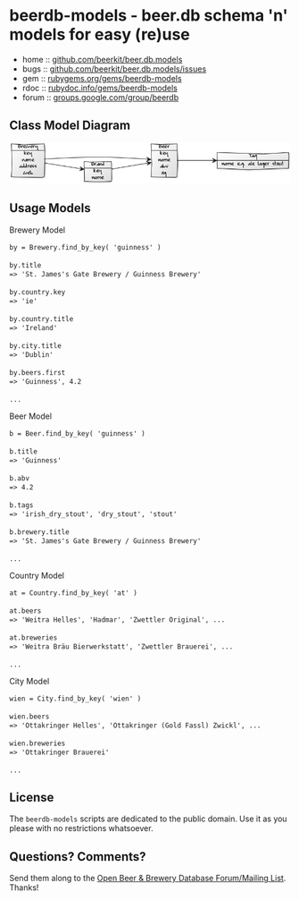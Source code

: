 # beerdb-models - beer.db schema 'n' models for easy (re)use


* home  :: [github.com/beerkit/beer.db.models](https://github.com/beerkit/beer.db.models)
* bugs  :: [github.com/beerkit/beer.db.models/issues](https://github.com/beerkit/beer.db.models/issues)
* gem   :: [rubygems.org/gems/beerdb-models](https://rubygems.org/gems/beerdb-models)
* rdoc  :: [rubydoc.info/gems/beerdb-models](http://rubydoc.info/gems/beerdb-models)
* forum :: [groups.google.com/group/beerdb](https://groups.google.com/group/beerdb)


## Class Model Diagram

![](beerdb-models.png)


## Usage Models

Brewery Model

```
by = Brewery.find_by_key( 'guinness' )

by.title
=> 'St. James's Gate Brewery / Guinness Brewery'

by.country.key
=> 'ie'

by.country.title
=> 'Ireland'

by.city.title
=> 'Dublin'

by.beers.first
=> 'Guinness', 4.2

...
```


Beer Model

```
b = Beer.find_by_key( 'guinness' )

b.title
=> 'Guinness'

b.abv
=> 4.2

b.tags
=> 'irish_dry_stout', 'dry_stout', 'stout'

b.brewery.title
=> 'St. James's Gate Brewery / Guinness Brewery'

...
```


Country Model

```
at = Country.find_by_key( 'at' )

at.beers
=> 'Weitra Helles', 'Hadmar', 'Zwettler Original', ...

at.breweries
=> 'Weitra Bräu Bierwerkstatt', 'Zwettler Brauerei', ...

...
```


City Model

```
wien = City.find_by_key( 'wien' )

wien.beers
=> 'Ottakringer Helles', 'Ottakringer (Gold Fassl) Zwickl', ...

wien.breweries
=> 'Ottakringer Brauerei'

...
```


## License

The `beerdb-models` scripts are dedicated to the public domain.
Use it as you please with no restrictions whatsoever.

## Questions? Comments?

Send them along to the [Open Beer & Brewery Database Forum/Mailing List](http://groups.google.com/group/beerdb).
Thanks!

